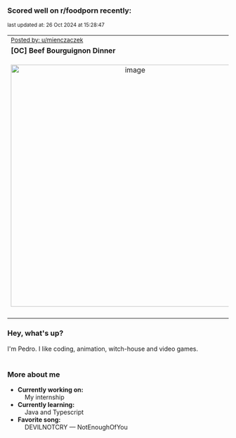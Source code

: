 ### Scored well on r/foodporn recently:

<p align="left"><sub>last updated at: 26 Oct 2024 at 15:28:47</sub></p>

|   |
| --- |
| <sub>[Posted by: u/mienczaczek][source]</sub> |
| **[OC] Beef Bourguignon Dinner** | 
|<p align="center"> <img alt="image" src="https://i.redd.it/jno2j374wwvd1.jpeg" width="550" /> </p>|
|   |

### Hey, what's up?

I'm Pedro. I like coding, animation, witch-house and video games.<br><br>

### More about me
- **Currently working on:**  
&nbsp;&nbsp;&nbsp;&nbsp;My internship
- **Currently learning:**  
&nbsp;&nbsp;&nbsp;&nbsp;Java and Typescript
- **Favorite song:**  
&nbsp;&nbsp;&nbsp;&nbsp;DEVILNOTCRY — NotEnoughOfYou<br><br>

  



  
  
  
[linkedin]: https://linkedin.com/in/pedro-h-r-gomes-8a487b14a/
[gmail]: mailto:pilique11@gmail.com
[source]: https://reddit.com/r/FoodPorn/comments/1g7yitg/oc_beef_bourguignon_dinner/
[redditAPI]: https://www.reddit.com/dev/api/